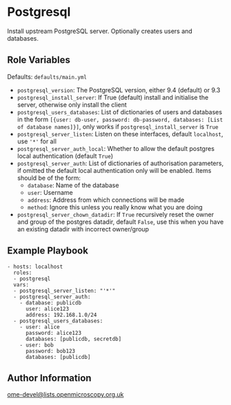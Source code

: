 Postgresql
==========

Install upstream PostgreSQL server.
Optionally creates users and databases.


Role Variables
--------------

Defaults: `defaults/main.yml`

- `postgresql_version`: The PostgreSQL version, either 9.4 (default) or 9.3
- `postgresql_install_server`: If True (default) install and initialise the server, otherwise only install the client
- `postgresql_users_databases`: List of dictionaries of users and databases in the form `[{user: db-user, password: db-password, databases: [List of database names]}]`, only works if `postgresql_install_server` is `True`
- `postgresql_server_listen`: Listen on these interfaces, default `localhost`, use `'*'` for all
- `postgresql_server_auth_local`: Whether to allow the default postgres local authentication (default `True`)
- `postgresql_server_auth`: List of dictionaries of authorisation parameters, if omitted the default local authentication only will be enabled. Items should be of the form:
  - `database`: Name of the database
  - `user`: Username
  - `address`: Address from which connections will be made
  - `method`: Ignore this unless you really know what you are doing
- `postgresql_server_chown_datadir`: If `True` recursively reset the owner and group of the postgres datadir, default `False`, use this when you have an existing datadir with incorrect owner/group


Example Playbook
----------------

    - hosts: localhost
      roles:
      - postgresql
      vars:
      - postgresql_server_listen: "'*'"
      - postgresql_server_auth:
        - database: publicdb
          user: alice123
          address: 192.168.1.0/24
      - postgresql_users_databases:
        - user: alice
          password: alice123
          databases: [publicdb, secretdb]
        - user: bob
          password: bob123
          databases: [publicdb]



Author Information
------------------

ome-devel@lists.openmicroscopy.org.uk

